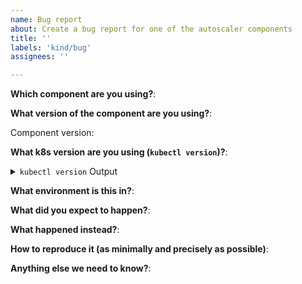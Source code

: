 ```yaml
---
name: Bug report
about: Create a bug report for one of the autoscaler components
title: ''
labels: 'kind/bug'
assignees: ''

---
```


<!--
Please answer these questions before submitting your bug report. Thanks!
-->

**Which component are you using?**:

<!--
Which autoscaling component hosted in this repository (cluster-autoscaler, vertical-pod-autoscaler, addon-resizer, helm charts) is the bug in?
-->

**What version of the component are you using?**:

<!--
What version of the relevant component are you using? Either the image tag or helm chart version.
-->

Component version:

**What k8s version are you using (`kubectl version`)?**:

<details><summary><code>kubectl version</code> Output</summary><br><pre>
$ kubectl version

</pre></details>

**What environment is this in?**:

<!--
If you're using a cloud provider or hardware configuration as your deployment environment let us know here.
-->

**What did you expect to happen?**:

<!--
What behaviour did you expect to see?
-->

**What happened instead?**:

<!--
What behaviour did see instead?
-->

**How to reproduce it (as minimally and precisely as possible)**:

<!--
If possible, provide a recipe for reproducing the error.
A detailed sequence of steps describing what to do to observe the issue is good.
A complete runnable bash shell script is best.
-->

**Anything else we need to know?**:

<!--
Is there anything else you think we should know? Configuration of the component (be careful what you post here if so)? Relevant logs?
-->
